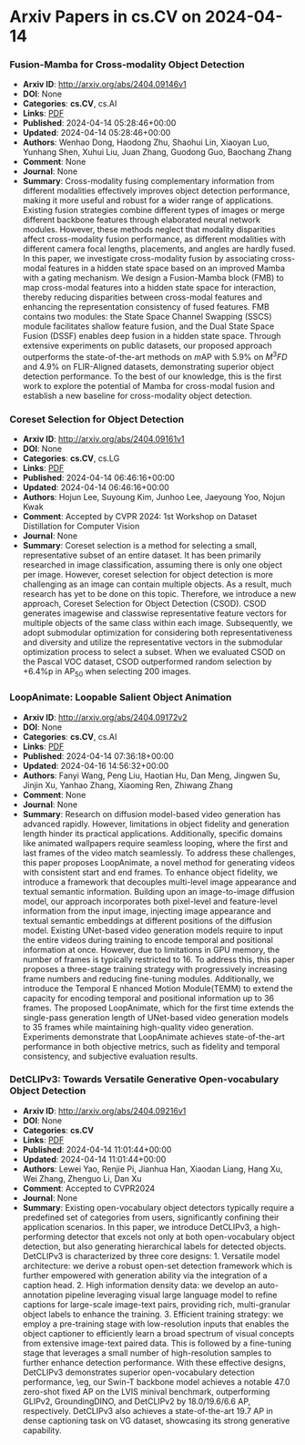 # Arxiv Papers in cs.CV on 2024-04-14
### Fusion-Mamba for Cross-modality Object Detection
- **Arxiv ID**: http://arxiv.org/abs/2404.09146v1
- **DOI**: None
- **Categories**: **cs.CV**, cs.AI
- **Links**: [PDF](http://arxiv.org/pdf/2404.09146v1)
- **Published**: 2024-04-14 05:28:46+00:00
- **Updated**: 2024-04-14 05:28:46+00:00
- **Authors**: Wenhao Dong, Haodong Zhu, Shaohui Lin, Xiaoyan Luo, Yunhang Shen, Xuhui Liu, Juan Zhang, Guodong Guo, Baochang Zhang
- **Comment**: None
- **Journal**: None
- **Summary**: Cross-modality fusing complementary information from different modalities effectively improves object detection performance, making it more useful and robust for a wider range of applications. Existing fusion strategies combine different types of images or merge different backbone features through elaborated neural network modules. However, these methods neglect that modality disparities affect cross-modality fusion performance, as different modalities with different camera focal lengths, placements, and angles are hardly fused. In this paper, we investigate cross-modality fusion by associating cross-modal features in a hidden state space based on an improved Mamba with a gating mechanism. We design a Fusion-Mamba block (FMB) to map cross-modal features into a hidden state space for interaction, thereby reducing disparities between cross-modal features and enhancing the representation consistency of fused features. FMB contains two modules: the State Space Channel Swapping (SSCS) module facilitates shallow feature fusion, and the Dual State Space Fusion (DSSF) enables deep fusion in a hidden state space. Through extensive experiments on public datasets, our proposed approach outperforms the state-of-the-art methods on $m$AP with 5.9% on $M^3FD$ and 4.9% on FLIR-Aligned datasets, demonstrating superior object detection performance. To the best of our knowledge, this is the first work to explore the potential of Mamba for cross-modal fusion and establish a new baseline for cross-modality object detection.



### Coreset Selection for Object Detection
- **Arxiv ID**: http://arxiv.org/abs/2404.09161v1
- **DOI**: None
- **Categories**: **cs.CV**, cs.LG
- **Links**: [PDF](http://arxiv.org/pdf/2404.09161v1)
- **Published**: 2024-04-14 06:46:16+00:00
- **Updated**: 2024-04-14 06:46:16+00:00
- **Authors**: Hojun Lee, Suyoung Kim, Junhoo Lee, Jaeyoung Yoo, Nojun Kwak
- **Comment**: Accepted by CVPR 2024: 1st Workshop on Dataset Distillation for
  Computer Vision
- **Journal**: None
- **Summary**: Coreset selection is a method for selecting a small, representative subset of an entire dataset. It has been primarily researched in image classification, assuming there is only one object per image. However, coreset selection for object detection is more challenging as an image can contain multiple objects. As a result, much research has yet to be done on this topic. Therefore, we introduce a new approach, Coreset Selection for Object Detection (CSOD). CSOD generates imagewise and classwise representative feature vectors for multiple objects of the same class within each image. Subsequently, we adopt submodular optimization for considering both representativeness and diversity and utilize the representative vectors in the submodular optimization process to select a subset. When we evaluated CSOD on the Pascal VOC dataset, CSOD outperformed random selection by +6.4%p in AP$_{50}$ when selecting 200 images.



### LoopAnimate: Loopable Salient Object Animation
- **Arxiv ID**: http://arxiv.org/abs/2404.09172v2
- **DOI**: None
- **Categories**: **cs.CV**, cs.AI
- **Links**: [PDF](http://arxiv.org/pdf/2404.09172v2)
- **Published**: 2024-04-14 07:36:18+00:00
- **Updated**: 2024-04-16 14:56:32+00:00
- **Authors**: Fanyi Wang, Peng Liu, Haotian Hu, Dan Meng, Jingwen Su, Jinjin Xu, Yanhao Zhang, Xiaoming Ren, Zhiwang Zhang
- **Comment**: None
- **Journal**: None
- **Summary**: Research on diffusion model-based video generation has advanced rapidly. However, limitations in object fidelity and generation length hinder its practical applications. Additionally, specific domains like animated wallpapers require seamless looping, where the first and last frames of the video match seamlessly. To address these challenges, this paper proposes LoopAnimate, a novel method for generating videos with consistent start and end frames. To enhance object fidelity, we introduce a framework that decouples multi-level image appearance and textual semantic information. Building upon an image-to-image diffusion model, our approach incorporates both pixel-level and feature-level information from the input image, injecting image appearance and textual semantic embeddings at different positions of the diffusion model. Existing UNet-based video generation models require to input the entire videos during training to encode temporal and positional information at once. However, due to limitations in GPU memory, the number of frames is typically restricted to 16. To address this, this paper proposes a three-stage training strategy with progressively increasing frame numbers and reducing fine-tuning modules. Additionally, we introduce the Temporal E nhanced Motion Module(TEMM) to extend the capacity for encoding temporal and positional information up to 36 frames. The proposed LoopAnimate, which for the first time extends the single-pass generation length of UNet-based video generation models to 35 frames while maintaining high-quality video generation. Experiments demonstrate that LoopAnimate achieves state-of-the-art performance in both objective metrics, such as fidelity and temporal consistency, and subjective evaluation results.



### DetCLIPv3: Towards Versatile Generative Open-vocabulary Object Detection
- **Arxiv ID**: http://arxiv.org/abs/2404.09216v1
- **DOI**: None
- **Categories**: **cs.CV**
- **Links**: [PDF](http://arxiv.org/pdf/2404.09216v1)
- **Published**: 2024-04-14 11:01:44+00:00
- **Updated**: 2024-04-14 11:01:44+00:00
- **Authors**: Lewei Yao, Renjie Pi, Jianhua Han, Xiaodan Liang, Hang Xu, Wei Zhang, Zhenguo Li, Dan Xu
- **Comment**: Accepted to CVPR2024
- **Journal**: None
- **Summary**: Existing open-vocabulary object detectors typically require a predefined set of categories from users, significantly confining their application scenarios. In this paper, we introduce DetCLIPv3, a high-performing detector that excels not only at both open-vocabulary object detection, but also generating hierarchical labels for detected objects. DetCLIPv3 is characterized by three core designs: 1. Versatile model architecture: we derive a robust open-set detection framework which is further empowered with generation ability via the integration of a caption head. 2. High information density data: we develop an auto-annotation pipeline leveraging visual large language model to refine captions for large-scale image-text pairs, providing rich, multi-granular object labels to enhance the training. 3. Efficient training strategy: we employ a pre-training stage with low-resolution inputs that enables the object captioner to efficiently learn a broad spectrum of visual concepts from extensive image-text paired data. This is followed by a fine-tuning stage that leverages a small number of high-resolution samples to further enhance detection performance. With these effective designs, DetCLIPv3 demonstrates superior open-vocabulary detection performance, \eg, our Swin-T backbone model achieves a notable 47.0 zero-shot fixed AP on the LVIS minival benchmark, outperforming GLIPv2, GroundingDINO, and DetCLIPv2 by 18.0/19.6/6.6 AP, respectively. DetCLIPv3 also achieves a state-of-the-art 19.7 AP in dense captioning task on VG dataset, showcasing its strong generative capability.



